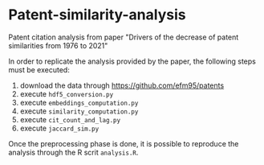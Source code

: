 # Patent-similarity-analysis
Patent citation analysis from paper "Drivers of the decrease of patent similarities from 1976 to 2021"

In order to replicate the analysis provided by the paper, the following steps must be executed:
1. download the data through https://github.com/efm95/patents
2. execute `hdf5_conversion.py`
3. execute `embeddings_computation.py`
4. execute `similarity_computation.py`
5. execute `cit_count_and_lag.py`
6. execute `jaccard_sim.py`

Once the preprocessing phase is done, it is possible to reproduce the analysis through the R scrit `analysis.R`. 
